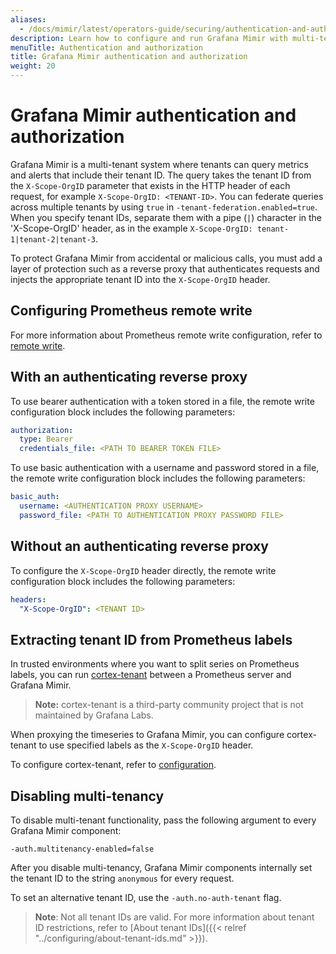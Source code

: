 ```yaml
---
aliases:
  - /docs/mimir/latest/operators-guide/securing/authentication-and-authorization/
description: Learn how to configure and run Grafana Mimir with multi-tenancy.
menuTitle: Authentication and authorization
title: Grafana Mimir authentication and authorization
weight: 20
---
```


# Grafana Mimir authentication and authorization

Grafana Mimir is a multi-tenant system where tenants can query metrics and alerts that include their tenant ID.
The query takes the tenant ID from the `X-Scope-OrgID` parameter that exists in the HTTP header of each request, for example `X-Scope-OrgID: <TENANT-ID>`.
You can federate queries across multiple tenants by using `true` in `-tenant-federation.enabled=true`. When you specify tenant IDs, separate them with a pipe (`|`) character in the 'X-Scope-OrgID' header, as in the example `X-Scope-OrgID: tenant-1|tenant-2|tenant-3`.

To protect Grafana Mimir from accidental or malicious calls, you must add a layer of protection such as a reverse proxy that authenticates requests and injects the appropriate tenant ID into the `X-Scope-OrgID` header.

## Configuring Prometheus remote write

For more information about Prometheus remote write configuration, refer to [remote write](https://prometheus.io/docs/prometheus/latest/configuration/configuration/#remote_write).

## With an authenticating reverse proxy

To use bearer authentication with a token stored in a file, the remote write configuration block includes the following parameters:

```yaml
authorization:
  type: Bearer
  credentials_file: <PATH TO BEARER TOKEN FILE>
```

To use basic authentication with a username and password stored in a file, the remote write configuration block includes the following parameters:

```yaml
basic_auth:
  username: <AUTHENTICATION PROXY USERNAME>
  password_file: <PATH TO AUTHENTICATION PROXY PASSWORD FILE>
```

## Without an authenticating reverse proxy

To configure the `X-Scope-OrgID` header directly, the remote write configuration block includes the following parameters:

```yaml
headers:
  "X-Scope-OrgID": <TENANT ID>
```

## Extracting tenant ID from Prometheus labels

In trusted environments where you want to split series on Prometheus labels, you can run [cortex-tenant](https://github.com/blind-oracle/cortex-tenant) between a Prometheus server and Grafana Mimir.

> **Note:** cortex-tenant is a third-party community project that is not maintained by Grafana Labs.

When proxying the timeseries to Grafana Mimir, you can configure cortex-tenant to use specified labels as the `X-Scope-OrgID` header.

To configure cortex-tenant, refer to [configuration](https://github.com/blind-oracle/cortex-tenant#configuration).

## Disabling multi-tenancy

To disable multi-tenant functionality, pass the following argument to every Grafana Mimir component:

`-auth.multitenancy-enabled=false`

After you disable multi-tenancy, Grafana Mimir components internally set the tenant ID to the string `anonymous` for every request.

To set an alternative tenant ID, use the `-auth.no-auth-tenant` flag.

> **Note**: Not all tenant IDs are valid. For more information about tenant ID restrictions, refer to [About tenant IDs]({{< relref "../configuring/about-tenant-ids.md" >}}).
